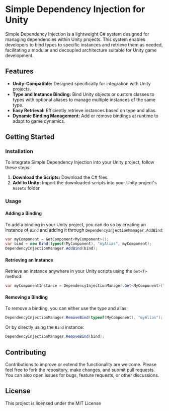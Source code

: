 # Simple Dependency Injection for Unity

Simple Dependency Injection is a lightweight C# system designed for managing dependencies within Unity projects. This system enables developers to bind types to specific instances and retrieve them as needed, facilitating a modular and decoupled architecture suitable for Unity game development.

## Features

- **Unity-Compatible:** Designed specifically for integration with Unity projects.
- **Type and Instance Binding:** Bind Unity objects or custom classes to types with optional aliases to manage multiple instances of the same type.
- **Easy Retrieval:** Efficiently retrieve instances based on type and alias.
- **Dynamic Binding Management:** Add or remove bindings at runtime to adapt to game dynamics.

## Getting Started

### Installation

To integrate Simple Dependency Injection into your Unity project, follow these steps:

1. **Download the Scripts:** Download the C# files.
2. **Add to Unity:** Import the downloaded scripts into your Unity project's `Assets` folder.

### Usage

#### Adding a Binding

To add a binding in your Unity project, you can do so by creating an instance of `Bind` and adding it through `DependencyInjectionManager.AddBind`:

```csharp
var myComponent = GetComponent<MyComponent>();
var bind = new Bind(typeof(MyComponent), "myAlias", myComponent);
DependencyInjectionManager.AddBind(bind);
```

#### Retrieving an Instance

Retrieve an instance anywhere in your Unity scripts using the `Get<T>` method:

```csharp
var myComponentInstance = DependencyInjectionManager.Get<MyComponent>("myAlias");
```

#### Removing a Binding

To remove a binding, you can either use the type and alias:

```csharp
DependencyInjectionManager.RemoveBind(typeof(MyComponent), "myAlias");
```

Or by directly using the `Bind` instance:

```csharp
DependencyInjectionManager.RemoveBind(bind);
```

## Contributing

Contributions to improve or extend the functionality are welcome. Please feel free to fork the repository, make changes, and submit pull requests. You can also open issues for bugs, feature requests, or other discussions.

## License
This project is licensed under the MIT License

